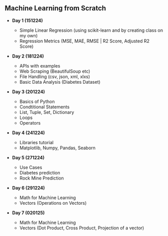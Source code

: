 ## Machine Learning from Scratch

* __Day 1 (151224)__
    * Simple Linear Regression (using scikit-learn and by creating class on my own)
    * Regression Metrics (MSE, MAE, RMSE | R2 Score, Adjusted R2 Score)

* __Day 2 (181224)__
    * APIs with examples
    * Web Scraping (BeautifulSoup etc)
    * File Handling (csv, json, xml, xlxs)
    * Basic Data Analysis (Diabetes Dataset)

* __Day 3 (201224)__
    * Basics of Python
    * Condtitional Statements
    * List, Tuple, Set, Dictionary
    * Loops
    * Operators

* __Day 4 (241224)__
    * Libraries tutorial
    * Matplotlib, Numpy, Pandas, Seaborn

* __Day 5 (271224)__
    * Use Cases
    * Diabetes prediction
    * Rock Mine Prediction

* __Day 6 (291224)__
    * Math for Machine Learning
    * Vectors (Operations on Vectors)

* __Day 7 (020125)__
    * Math for Machine Learning
    * Vectors (Dot Product, Cross Product, Projection of a vector)